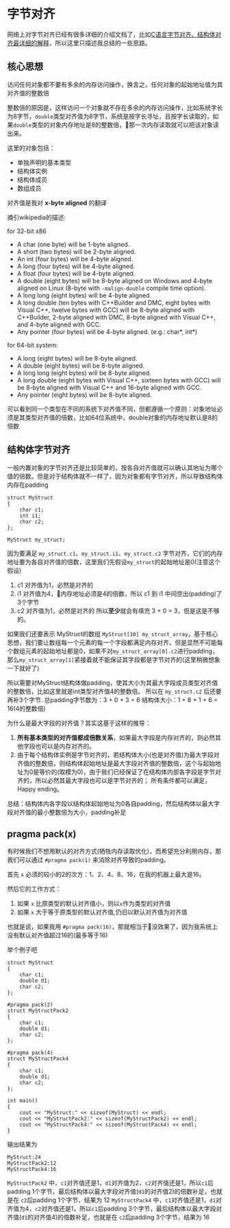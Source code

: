 # 字节对齐
网络上对字节对齐已经有很多详细的介绍文档了，比如[C语言字节对齐、结构体对齐最详细的解释](http://blog.csdn.net/lanzhihui_10086/article/details/44353381)，所以这里只描述我总结的一些思路。

## 核心思想

访问任何对象都不要有多余的内存访问操作，换言之，任何对象的起始地址值为其对齐值的整数倍

整数倍的原因是，这样访问一个对象就不存在多余的内存访问操作，比如系统字长为8字节，`double`类型对齐值为8字节，系统是按字长寻址，且按字长读取的，如果`double`类型的对象内存地址是8的整数倍，那一次内存读取就可以把该对象读出来。

这里的对象包括：
- 单独声明的基本类型
- 结构体实例
- 结构体成员
- 数组成员

对齐值是我对 **x-byte aligned** 的翻译

摘引wikipedia的描述:

for 32-bit x86
- A char (one byte) will be 1-byte aligned.
- A short (two bytes) will be 2-byte aligned.
- An int (four bytes) will be 4-byte aligned.
- A long (four bytes) will be 4-byte aligned.
- A float (four bytes) will be 4-byte aligned.
- A double (eight bytes) will be 8-byte aligned on Windows and 4-byte aligned on Linux (8-byte with `-malign-double` compile time option).
- A long long (eight bytes) will be 4-byte aligned.
- A long double (ten bytes with C++Builder and DMC, eight bytes with Visual C++, twelve bytes with GCC) will be 8-byte aligned with C++Builder, 2-byte aligned with DMC, 8-byte aligned with Visual C++, and 4-byte aligned with GCC.
- Any pointer (four bytes) will be 4-byte aligned. (e.g.: char*, int*)

for 64-bit system:
- A long (eight bytes) will be 8-byte aligned.
- A double (eight bytes) will be 8-byte aligned.
- A long long (eight bytes) will be 8-byte aligned.
- A long double (eight bytes with Visual C++, sixteen bytes with GCC) will be 8-byte aligned with Visual C++ and 16-byte aligned with GCC.
- Any pointer (eight bytes) will be 8-byte aligned.

可以看到同一个类型在不同的系统下对齐值不同，但都遵循一个原则：对象地址必须是其类型对齐值的倍数，比如64位系统中，double对象的内存地址默认是8的倍数

## 结构体字节对齐
一般内置对象的字节对齐还是比较简单的，按各自对齐值就可以确认其地址为哪个值的倍数。但是对于结构体就不一样了，因为对象都有字节对齐，所以导致结构体内存在padding

```
struct MyStruct
{
    char c1;
    int i1;
    char c2;
};

MyStruct my_struct;
```

因为要满足 `my_struct.c1`、`my_struct.i1`、`my_struct.c2` 字节对齐，它们的内存地址要为各自对齐值的倍数，这里我们先假设`my_struct`的起始地址是0(注意这个假设)
1. c1 对齐值为1，必然是对齐的
2. i1 对齐值为4，内存地址必须是4的倍数，所以 c1 到 i1 中间空出(padding)了 3个字节
3. c2 对齐值为1，必然是对齐的
所以**至少**就会有填充 3 + 0 = 3，但是这是不够的。

如果我们还要表示 MyStruct的数组 `MyStruct[10] my_struct_array`，基于核心思想，我们要让数组每一个元素的每一个字段都满足内存对齐，但是显然不可能每个数组元素的起始地址都是0，如果不对`my_struct_array[0].c2`进行padding，那么`my_struct_array[1]`紧接着就不能保证其字段都是字节对齐的(这里稍微想象一下就好了)

所以需要对MyStruct结构体做padding，使其大小为其最大字段成员类型对齐值的整数倍，比如这里就是int类型对齐值4的整数倍。
所以在 `my_struct.c2` 后还要再补3个字节.
总padding字节数为：3 + 0 + 3 = 6
结构体大小：1 + 8 + 1 + 6 = 16(4的整数倍)

为什么是最大字段的对齐值？其实这基于这样的推导：
1. **所有基本类型的对齐值都成倍数关系**，如果最大字段是内存对齐的，则必然其他字段也可以是内存对齐的。
2. 由于每个结构体实例是字节对齐的，若结构体大小(也是对齐值)为最大字段对齐值的整数倍，则结构体起始地址是最大字段对齐值的整数倍，这个与起始地址为0是等价的(取模为0)，由于我们已经保证了在结构体内部各字段是字节对齐的，所以必然其最大字段也可以是字节对齐的；
所有条件都可以满足，Happy ending。

总结：结构体内各字段以结构体起始地址为0各自padding，然后结构体以最大字段对齐值的最小整数倍为大小，padding补足

## pragma pack(x)
有时候我们不想用默认的对齐方式(牺牲内存读取优化)，而希望充分利用内存，那我们可以通过 `#pragma pack(1)` 来消除对齐导致的padding。

首先 `x` 必须的较小的2的次方：1、2、4、8、16，在我的机器上最大是16。

然后它的工作方式：
1. 如果 `x` 比原类型的默认对齐值小，则以`x`作为类型的对齐值
2. 如果 `x` 大于等于原类型的默认对齐值,仍旧以默认对齐值为对齐值

也就是说，如果我用 `#pragma pack(16)`，那就相当于没效果了，因为我系统上没有默认对齐值超过16的(最多等于16)

举个例子吧

```
struct MyStruct
{
    char c1;
    double d1;
    char c2;
};

#pragma pack(2)
struct MyStructPack2
{
    char c1;
    double d1;
    char c2;
};

#pragma pack(4)
struct MyStructPack4
{
    char c1;
    double d1;
    char c2;
};

int main()
{
    cout << "MyStruct:" << sizeof(MyStruct) << endl;
    cout << "MyStructPack2:" << sizeof(MyStructPack2) << endl;
    cout << "MyStructPack4:" << sizeof(MyStructPack4) << endl;
}
```

输出结果为
```
MyStruct:24
MyStructPack2:12
MyStructPack4:16
```

`MyStructPack2` 中，`c1`对齐值还是1，`d1`对齐值为2，`c2`对齐值还是1，所以`c1`后padding 1个字节，最后结构体以最大字段对齐值(`d1`的对齐值2)的倍数补足，也就是在 `c2`后padding 1个字节，结果为 12
`MyStructPack4` 中，`c1`对齐值还是1，`d1`对齐值为4，`c2`对齐值还是1，所以`c1`后padding 3个字节，最后结构体以最大字段对齐值(`d1`的对齐值4)的倍数补足，也就是在 `c2`后padding 3个字节，结果为 16

